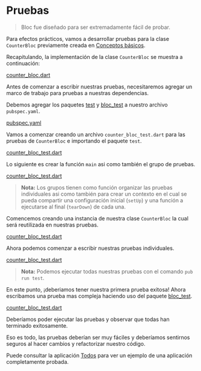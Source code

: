 # Pruebas

> Bloc fue diseñado para ser extremadamente fácil de probar.

Para efectos prácticos, vamos a desarrollar pruebas para la clase `CounterBloc` previamente creada en [Conceptos básicos](coreconcepts.md).

Recapitulando, la implementación de la clase `CounterBloc` se muestra a continuación:

[counter_bloc.dart](../_snippets/testing/counter_bloc.dart.md ':include')

Antes de comenzar a escribir nuestras pruebas, necesitaremos agregar un marco de trabajo para pruebas a nuestras dependencias.

Debemos agregar los paquetes [test](https://pub.dev/packages/test) y [bloc_test](https://pub.dev/packages/bloc_test) a nuestro archivo `pubspec.yaml`.

[pubspec.yaml](../_snippets/testing/pubspec.yaml.md ':include')

Vamos a comenzar creando un archivo `counter_bloc_test.dart` para las pruebas de `CounterBloc` e importando el paquete `test`.

[counter_bloc_test.dart](../_snippets/testing/counter_bloc_test_imports.dart.md ':include')

Lo siguiente es crear la función `main` asi como también el grupo de pruebas.

[counter_bloc_test.dart](../_snippets/testing/counter_bloc_test_main.dart.md ':include')

> **Nota:** Los grupos tienen como función organizar las pruebas individuales asi como también para crear un contexto en el cual se pueda compartir una configuración inicial (`setUp`) y una función a ejecutarse al final (`tearDown`) de cada una.

Comencemos creando una instancia de nuestra clase `CounterBloc` la cual será reutilizada en nuestras pruebas.

[counter_bloc_test.dart](../_snippets/testing/counter_bloc_test_setup.dart.md ':include')

Ahora podemos comenzar a escribir nuestras pruebas individuales.

[counter_bloc_test.dart](../_snippets/testing/counter_bloc_test_initial_state.dart.md ':include')

> **Nota:** Podemos ejecutar todas nuestras pruebas con el comando `pub run test`.

En este punto, ¡deberiamos tener nuestra primera prueba exitosa! Ahora escribamos una prueba mas compleja haciendo uso del paquete [bloc_test](https://pub.dev/packages/bloc_test).


[counter_bloc_test.dart](../_snippets/testing/counter_bloc_test_bloc_test.dart.md ':include')

Deberíamos poder ejecutar las pruebas y observar que todas han terminado exitosamente.

Eso es todo, las pruebas deberían ser muy fáciles y deberíamos sentirnos seguros al hacer cambios y refactorizar nuestro código.

Puede consultar la aplicación [Todos](https://github.com/brianegan/flutter_architecture_samples/tree/master/bloc_library) para ver un ejemplo de una aplicación completamente probada.